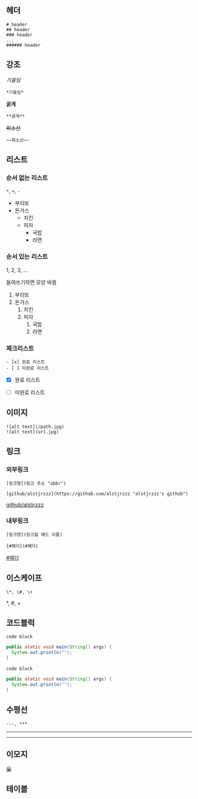 ## 헤더

```
# header
## header
### header
...
###### header
```

## 강조

*기울임*
```
*기울임*
```

**굵게**
```
**굵게**
```

~~취소선~~
```
~~취소선~~
```

## 리스트

### 순서 없는 리스트

```*```, ```+```, ```-```

* 부리또
* 돈가스
  + 치킨
  + 피자
    - 국밥
    - 라면

### 순서 있는 리스트

1, 2, 3, ...

들여쓰기하면 모양 바뀜

1. 부리또
2. 돈가스
   1. 치킨
   2. 피자
      1. 국밥
      2. 라면

### 체크리스트

```
- [x] 완료 리스트
- [ ] 미완료 리스트
```

- [x] 완료 리스트

- [ ] 미완료 리스트

## 이미지

```
![alt text](/path.jpg)
![alt text](url.jpg)
```

## 링크

### 외부링크

```
[링크명](링크 주소 "abbr")

[github/alstjrzzz](https://github.com/alstjrzzz "alstjrzzz's github")
```

[github/alstjrzzz](https://github.com/alstjrzzz "alstjrzzz's github")

### 내부링크

```
[링크명](링크할 헤드 이름)

[#헤더](#헤더)
```

[\#헤더](#헤더)

## 이스케이프

```
\*, \#, \+
```

\*, \#, \+

## 코드블럭

```
code block
```


```java
public static void main(String[] args) {
  System.out.println("");
}
```

```
code block
```


```java
public static void main(String[] args) {
  System.out.println("");
}
```

## 수평선

```
---, ***
```

---

***

## 이모지

[😀](https://www.webfx.com/tools/emoji-cheat-sheet/)

## 테이블

